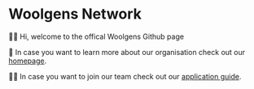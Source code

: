 # Woolgens Network

🙋‍♀️  Hi, welcome to the offical Woolgens Github page

🌈  In case you want to learn more about our organisation check out our [homepage](https://woolgens.net).

👩‍💻  In case you want to join our team check out our [application guide](https://github.com/woolgens-network/guides/tree/master/application).
